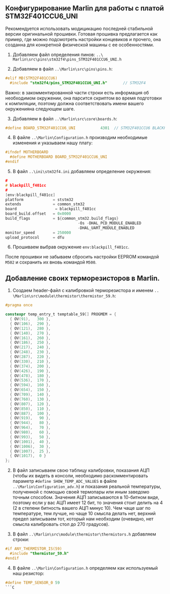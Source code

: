## Конфигурирование Marlin для работы с платой STM32F401CCU6_UNI

Рекомендуется использовать модицикацию последней стабильной версии оригинальной прошивки.
Готовая прошивка предлагается как пример, где можно подсмотреть настройки концевиков и прочего,
она созданна для конкретной физической машины с ее особенностями.

1.	Добавляем файл определения пинов: `..\ Marlin\src\pins\stm32f4\pins_STM32F401CCU6_UNI.h`

2.	Добавляем в файл `..\Marlin\src\pins\pins.h`:

```C
#elif MB(STM32F401CCU6)
  #include "stm32f4/pins_STM32F401CCU6_UNI.h"       // STM32F4                                env:blackpill_f401cc
```

Важно: в закомментированной части строки есть информация об необходимом окружении, она парсится скриптом во время подготовки к компиляции, поэтому должна соответствовать имени вашего окруженияна следующем шаге.

3.	Добавляем в файл `..\Marlin\src\core\boards.h`:

```C
#define BOARD_STM32F401CCU6_UNI           4301  // STM32F401CCU6 BLACKPILL BOARD
```

4.	В файлe `..\Marlin\Configuration.h` производим необходимые изменения и указываем нашу плату:

```C
#ifndef MOTHERBOARD
  #define MOTHERBOARD BOARD_STM32F401CCU6_UNI
#endif
```

5.	В файл `..\ini\stm32f4.ini` добавляем определение окружения:

```C
#
# blackpill_f401cc
#
[env:blackpill_f401cc]
platform             = ststm32
extends              = common_stm32
board                 = blackpill_f401cc
board_build.offset   = 0x0000
build_flags          = ${common_stm32.build_flags}
                                -Os -DHAL_PCD_MODULE_ENABLED
                                -DHAL_UART_MODULE_ENABLED
monitor_speed        = 250000
upload_protocol      = dfu
```

6.	Прошиваем выбрав окружение `env:blackpill_f401cc`.

После прошивки не забываем сбросить настройки EEPROM командой `M502` и сохранить их вновь командой `M500`.

## Добавление своих терморезисторов в Marlin.

1.	Создаем header-файл с калибровкой терморезистора и именем `.. \Marlin\src\module\thermistor\thermistor_59.h`:

```C
#pragma once

constexpr temp_entry_t temptable_59[] PROGMEM = {
  { OV(91),   300 },
  { OV(106),  290 },
  { OV(121),  280 },
  { OV(140),  270 },
  { OV(161),  260 },
  { OV(186),  250 },
  { OV(217),  240 },
  { OV(248),  230 },
  { OV(287),  220 },
  { OV(330),  210 },
  { OV(374),  200 },
  { OV(426),  190 },
  { OV(478),  180 },
  { OV(536),  170 },
  { OV(594),  160 },
  { OV(654),  150 },
  { OV(709),  140 },
  { OV(760),  130 },
  { OV(807),  120 },
  { OV(850),  110 },
  { OV(887),  100 },
  { OV(919),   90 },
  { OV(944),   80 },
  { OV(964),   70 },
  { OV(980),   60 },
  { OV(993),   50 },
  { OV(1001),  40 },
  { OV(1006),  30 },
  { OV(1007),  25 },
  { OV(1017),  0 }
};
```

2.	В файл записываем свою таблицу калибровки, показания АЦП (чтобы их видеть в консоли, необходимо раскомментировать параметр `#define SHOW_TEMP_ADC_VALUES` в файле `..\Marlin\Configuration_adv.h`) и показания реальной температуры, полученной с помощью своей термопары или иным заведомо точным способом. Значения АЦП записываются в 10-битном виде, поэтому если у вас АЦП имеет 12 бит, то значения стоит делить на 4 (2 в степени битность вашего АЦП минус 10). Чем чаще шаг по температуре, тем лучше, но чаще 10 смысла делать нет, верхний предел записываем тот, который нам необходим (очевидно, нет смысла калибровать стол до 270 градусов).

3.	В файл `..\Marlin\src\module\thermistor\thermistors.h` добавляем строки:

```C
#if ANY_THERMISTOR_IS(59)
  #include "thermistor_59.h"
#endif
```

4.	В файле `..\Marlin\Configuration.h` определяем как используемый наш резистор:

```C
#define TEMP_SENSOR_0 59
```C
